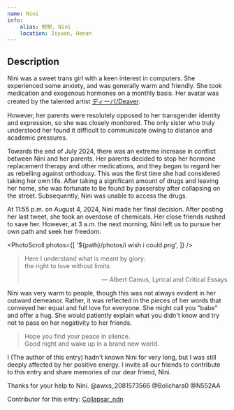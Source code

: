 ```yaml
---
name: Nini
info:
    alias: 鲵鲵, Nini
    location: Jiyuan, Henan
---
```


## Description

Nini was a sweet trans girl with a keen interest in computers. She experienced some anxiety, and was generally warm and friendly.
She took medication and exogenous hormones on a monthly basis. Her avatar was created by the talented artist [ディーバ/Deaver](https://x.com/Deaver1229).

However, her parents were resolutely opposed to her transgender identity and expression, so she was closely monitored.
The only sister who truly understood her found it difficult to communicate owing to distance and academic pressures.

Towards the end of July 2024, there was an extreme increase in conflict between Nini and her parents.
Her parents decided to stop her hormone replacement therapy and other medications, and they began to regard her as rebelling against orthodoxy.
This was the first time she had considered taking her own life.
After taking a significant amount of drugs and leaving her home, she was fortunate to be found by passersby after collapsing on the street.
Subsequently, Nini was unable to access the drugs.

At 11:55 p.m. on August 4, 2024, Nini made her final decision.
After posting her last tweet, she took an overdose of chemicals.
Her close friends rushed to save her.
However, at 3 a.m. the next morning, Nini left us to pursue her own path and seek her freedom.

<PhotoScroll photos={[ '${path}/photos/i wish i could.png', ]} />

> Here I understand what is meant by glory:  
> the right to love without limits.  
> <p style="text-align: right;">― Albert Camus, Lyrical and Critical Essays</p>

Nini was very warm to people, though this was not always evident in her outward demeanor.
Rather, it was reflected in the pieces of her words that conveyed her equal and full love for everyone.
She might call you "babe" and offer a hug.
She would patiently explain what you didn't know and try not to pass on her negativity to her friends.

> Hope you find your peace in silence.  
> Good night and wake up in a brand new world.  

I (The author of this entry) hadn't known Nini for very long, but I was still deeply affected by her positive energy.
I invite all our friends to contribute to this entry and share memories of our dear friend, Nini.

Thanks for your help to Nini. @awxs_2081573566 @Bolichara0 @N552AA

Contributor for this entry: [Collapsar_ndn](https://twitter.com/Collapsar_ndn)
